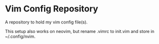 # Vim Config Repository

A repository to hold my vim config file(s).

This setup also works on neovim, but rename .vimrc to init.vim and store in ~/.config/nvim. 
